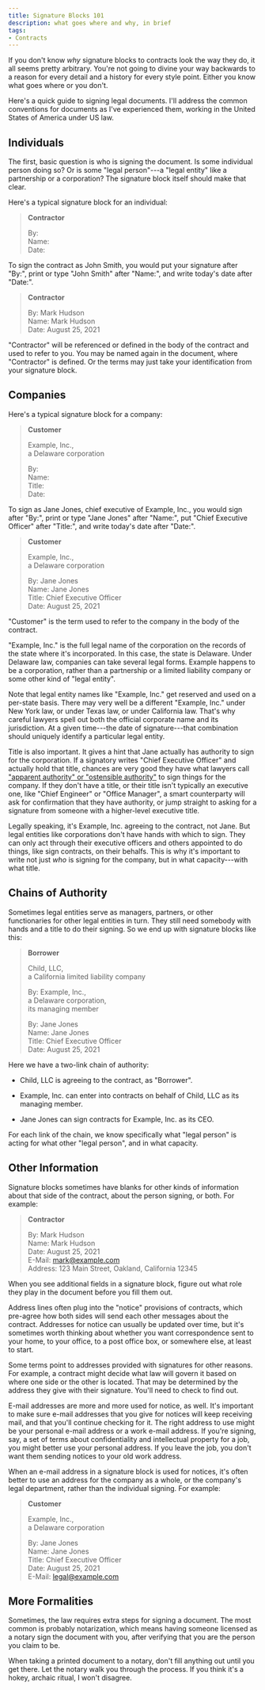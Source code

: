 ```yaml
---
title: Signature Blocks 101
description: what goes where and why, in brief
tags:
- Contracts
---
```


If you don't know _why_ signature blocks to contracts look the way they do, it all seems pretty arbitrary.  You're not going to divine your way backwards to a reason for every detail and a history for every style point.  Either you know what goes where or you don't.

Here's a quick guide to signing legal documents.  I'll address the common conventions for documents as I've experienced them, working in the United States of America under US law.

## Individuals

The first, basic question is who is signing the document.  Is some individual person doing so?  Or is some "legal person"---a "legal entity" like a partnership or a corporation?  The signature block itself should make that clear.

Here's a typical signature block for an individual:

> **Contractor**
>
> By:<br>
> Name:<br>
> Date:

To sign the contract as John Smith, you would put your signature after "By:", print or type "John Smith" after "Name:", and write today's date after "Date:".

> **Contractor**
>
> By: <span class="conformedSignature">Mark Hudson</span><br>
> Name: <span class="completedBySignatory">Mark Hudson</span><br>
> Date: <span class="completedBySignatory">August 25, 2021</span>

"Contractor" will be referenced or defined in the body of the contract and used to refer to you.  You may be named again in the document, where "Contractor" is defined.  Or the terms may just take your identification from your signature block.

## Companies

Here's a typical signature block for a company:

> **Customer**
>
> Example, Inc.,<br>
> a Delaware corporation
>
> By:<br>
> Name:<br>
> Title:<br>
> Date:

To sign as Jane Jones, chief executive of Example, Inc., you would sign after "By:", print or type "Jane Jones" after "Name:", put "Chief Executive Officer" after "Title:", and write today's date after "Date:".

> **Customer**
>
> Example, Inc.,<br>
> a Delaware corporation
>
> By: <span class="conformedSignature">Jane Jones</span><br>
> Name: <span class="completedBySignatory">Jane Jones</span><br>
> Title: <span class="completedBySignatory">Chief Executive Officer</span><br>
> Date: <span class="completedBySignatory">August 25, 2021</span>

"Customer" is the term used to refer to the company in the body of the contract.

"Example, Inc." is the full legal name of the corporation on the records of the state where it's incorporated.  In this case, the state is Delaware.  Under Delaware law, companies can take several legal forms.  Example happens to be a corporation, rather than a partnership or a limited liability company or some other kind of "legal entity".

Note that legal entity names like "Example, Inc." get reserved and used on a per-state basis.  There may very well be a different "Example, Inc." under New York law, or under Texas law, or under California law.  That's why careful lawyers spell out both the official corporate name and its jurisdiction.  At a given time---the date of signature---that combination should uniquely identify a particular legal entity.

Title is also important.  It gives a hint that Jane actually has authority to sign for the corporation.  If a signatory writes "Chief Executive Officer" and actually hold that title, chances are very good they have what lawyers call ["apparent authority" or "ostensible authority"](https://en.wikipedia.org/wiki/Apparent_authority) to sign things for the company.  If they don't have a title, or their title isn't typically an executive one, like "Chief Engineer" or "Office Manager", a smart counterparty will ask for confirmation that they have authority, or jump straight to asking for a signature from someone with a higher-level executive title.

Legally speaking, it's Example, Inc. agreeing to the contract, not Jane.  But legal entities like corporations don't have hands with which to sign.  They can only act through their executive officers and others appointed to do things, like sign contracts, on their behalfs.  This is why it's important to write not just _who_ is signing for the company, but in what capacity---with what title.

## Chains of Authority

Sometimes legal entities serve as managers, partners, or other functionaries for other legal entities in turn.  They still need somebody with hands and a title to do their signing.  So we end up with signature blocks like this:

> **Borrower**
>
> Child, LLC,<br>
> a California limited liability company
>
> By: Example, Inc.,<br>
> a Delaware corporation,<br>
> its managing member
>
> By: <span class="conformedSignature">Jane Jones</span><br>
> Name: <span class="completedBySignatory">Jane Jones</span><br>
> Title: <span class="completedBySignatory">Chief Executive Officer</span><br>
> Date: <span class="completedBySignatory">August 25, 2021</span>

Here we have a two-link chain of authority:

- Child, LLC is agreeing to the contract, as "Borrower".

- Example, Inc. can enter into contracts on behalf of Child, LLC as its managing member.

- Jane Jones can sign contracts for Example, Inc. as its CEO.

For each link of the chain, we know specifically what "legal person" is acting for what other "legal person", and in what capacity.

## Other Information

Signature blocks sometimes have blanks for other kinds of information about that side of the contract, about the person signing, or both.  For example:

> **Contractor**
>
> By: <span class="conformedSignature">Mark Hudson</span><br>
> Name: <span class="completedBySignatory">Mark Hudson</span><br>
> Date: <span class="completedBySignatory">August 25, 2021</span><br>
> E-Mail: <span class="completedBySignatory">mark@example.com</span><br>
> Address: <span class="completedBySignatory">123 Main Street, Oakland, California 12345</span>

When you see additional fields in a signature block, figure out what role they play in the document before you fill them out.

Address lines often plug into the "notice" provisions of contracts, which pre-agree how both sides will send each other messages about the contract.  Addresses for notice can usually be updated over time, but it's sometimes worth thinking about whether you want correspondence sent to your home, to your office, to a post office box, or somewhere else, at least to start.

Some terms point to addresses provided with signatures for other reasons.  For example, a contract might decide what law will govern it based on where one side or the other is located.  That may be determined by the address they give with their signature.  You'll need to check to find out.

E-mail addresses are more and more used for notice, as well.  It's important to make sure e-mail addresses that you give for notices will keep receiving mail, and that you'll continue checking for it.  The right address to use might be your personal e-mail address or a work e-mail address.  If you're signing, say, a set of terms about confidentiality and intellectual property for a job, you might better use your personal address.  If you leave the job, you don't want them sending notices to your old work address.

When an e-mail address in a signature block is used for notices, it's often better to use an address for the company as a whole, or the company's legal department, rather than the individual signing.  For example:

> **Customer**
>
> Example, Inc.,<br>
> a Delaware corporation
>
> By: <span class="conformedSignature">Jane Jones</span><br>
> Name: <span class="completedBySignatory">Jane Jones</span><br>
> Title: <span class="completedBySignatory">Chief Executive Officer</span><br>
> Date: <span class="completedBySignatory">August 25, 2021</span><br>
> E-Mail: <span class="completedBySignatory">legal@example.com</span>

## More Formalities

Sometimes, the law requires extra steps for signing a document.  The most common is probably notarization, which means having someone licensed as a notary sign the document with you, after verifying that you are the person you claim to be.

When taking a printed document to a notary, don't fill anything out until you get there.  Let the notary walk you through the process.  If you think it's a hokey, archaic ritual, I won't disagree.
